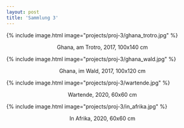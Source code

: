 ```yaml
---
layout: post
title: 'Sammlung 3'
---
```


{% include image.html image="projects/proj-3/ghana_trotro.jpg" %}
<p align="center">Ghana, am Trotro, 2017, 100x140 cm</p>

{% include image.html image="projects/proj-3/ghana_wald.jpg" %}
<p align="center">Ghana, im Wald, 2017, 100x120 cm</p>

{% include image.html image="projects/proj-3/wartende.jpg" %}
<p align="center">Wartende, 2020, 60x60 cm</p>

{% include image.html image="projects/proj-3/in_afrika.jpg" %}
<p align="center">In Afrika, 2020, 60x60 cm</p>
